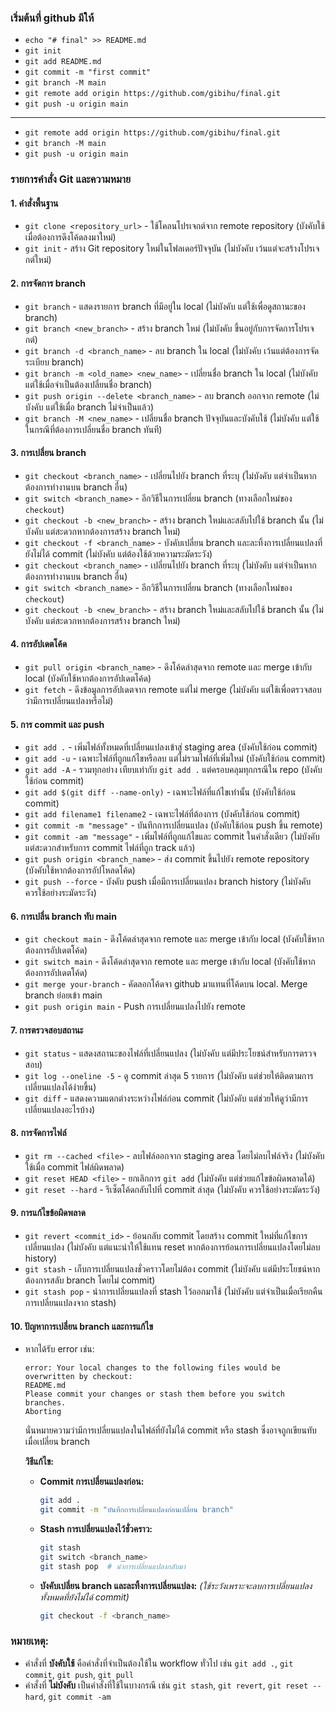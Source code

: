 ### เริ่มต้นที่ github มีให้
- `echo "# final" >> README.md`
- `git init`
- `git add README.md`
- `git commit -m "first commit"`
- `git branch -M main`
- `git remote add origin https://github.com/gibihu/final.git`
- `git push -u origin main`

-------------------

- `git remote add origin https://github.com/gibihu/final.git`
- `git branch -M main`
- `git push -u origin main`



### รายการคำสั่ง Git และความหมาย

#### 1. คำสั่งพื้นฐาน
- `git clone <repository_url>` - ใช้โคลนโปรเจกต์จาก remote repository (บังคับใช้เมื่อต้องการดึงโค้ดลงมาใหม่)
- `git init` - สร้าง Git repository ใหม่ในโฟลเดอร์ปัจจุบัน (ไม่บังคับ เว้นแต่จะสร้างโปรเจกต์ใหม่)

#### 2. การจัดการ branch
- `git branch` - แสดงรายการ branch ที่มีอยู่ใน local (ไม่บังคับ แต่ใช้เพื่อดูสถานะของ branch)
- `git branch <new_branch>` - สร้าง branch ใหม่ (ไม่บังคับ ขึ้นอยู่กับการจัดการโปรเจกต์)
- `git branch -d <branch_name>` - ลบ branch ใน local (ไม่บังคับ เว้นแต่ต้องการจัดระเบียบ branch)
- `git branch -m <old_name> <new_name>` - เปลี่ยนชื่อ branch ใน local (ไม่บังคับ แต่ใช้เมื่อจำเป็นต้องเปลี่ยนชื่อ branch)
- `git push origin --delete <branch_name>` - ลบ branch ออกจาก remote (ไม่บังคับ แต่ใช้เมื่อ branch ไม่จำเป็นแล้ว)
- `git branch -M <new_name>` - เปลี่ยนชื่อ branch ปัจจุบันและบังคับใช้ (ไม่บังคับ แต่ใช้ในกรณีที่ต้องการเปลี่ยนชื่อ branch ทันที)

#### 3. การเปลี่ยน branch
- `git checkout <branch_name>` - เปลี่ยนไปยัง branch ที่ระบุ (ไม่บังคับ แต่จำเป็นหากต้องการทำงานบน branch อื่น)
- `git switch <branch_name>` - อีกวิธีในการเปลี่ยน branch (ทางเลือกใหม่ของ `checkout`)
- `git checkout -b <new_branch>` - สร้าง branch ใหม่และสลับไปใช้ branch นั้น (ไม่บังคับ แต่สะดวกหากต้องการสร้าง branch ใหม่)
- `git checkout -f <branch_name>` - บังคับเปลี่ยน branch และละทิ้งการเปลี่ยนแปลงที่ยังไม่ได้ commit (ไม่บังคับ แต่ต้องใช้ด้วยความระมัดระวัง)
- `git checkout <branch_name>` - เปลี่ยนไปยัง branch ที่ระบุ (ไม่บังคับ แต่จำเป็นหากต้องการทำงานบน branch อื่น)
- `git switch <branch_name>` - อีกวิธีในการเปลี่ยน branch (ทางเลือกใหม่ของ `checkout`)
- `git checkout -b <new_branch>` - สร้าง branch ใหม่และสลับไปใช้ branch นั้น (ไม่บังคับ แต่สะดวกหากต้องการสร้าง branch ใหม่)


#### 4. การอัปเดตโค้ด
- `git pull origin <branch_name>` - ดึงโค้ดล่าสุดจาก remote และ merge เข้ากับ local (บังคับใช้หากต้องการอัปเดตโค้ด)
- `git fetch` - ดึงข้อมูลการอัปเดตจาก remote แต่ไม่ merge (ไม่บังคับ แต่ใช้เพื่อตรวจสอบว่ามีการเปลี่ยนแปลงหรือไม่)

#### 5. การ commit และ push
- `git add .` - เพิ่มไฟล์ทั้งหมดที่เปลี่ยนแปลงเข้าสู่ staging area (บังคับใช้ก่อน commit)
- `git add -u` - เฉพาะไฟล์ที่ถูกแก้ไขหรือลบ แต่ไม่รวมไฟล์ที่เพิ่มใหม่ (บังคับใช้ก่อน commit)
- `git add -A` - รวมทุกอย่าง เทียบเท่ากับ `git add .` แต่ครอบคลุมทุกกรณีใน repo (บังคับใช้ก่อน commit)
- `git add $(git diff --name-only)` - เฉพาะไฟล์ที่แก้ไขเท่านั้น (บังคับใช้ก่อน commit)
- `git add filename1 filename2` - เฉพาะไฟล์ที่ต้องการ (บังคับใช้ก่อน commit)
- `git commit -m "message"` - บันทึกการเปลี่ยนแปลง (บังคับใช้ก่อน push ขึ้น remote)
- `git commit -am "message"` - เพิ่มไฟล์ที่ถูกแก้ไขและ commit ในคำสั่งเดียว (ไม่บังคับ แต่สะดวกสำหรับการ commit ไฟล์ที่ถูก track แล้ว)
- `git push origin <branch_name>` - ส่ง commit ขึ้นไปยัง remote repository (บังคับใช้หากต้องการอัปโหลดโค้ด)
- `git push --force` - บังคับ push เมื่อมีการเปลี่ยนแปลง branch history (ไม่บังคับ ควรใช้อย่างระมัดระวัง)

#### 6. การเปลี่น branch ทับ main
- `git checkout main` - ดึงโค้ดล่าสุดจาก remote และ merge เข้ากับ local (บังคับใช้หากต้องการอัปเดตโค้ด)
- `git switch main` - ดึงโค้ดล่าสุดจาก remote และ merge เข้ากับ local (บังคับใช้หากต้องการอัปเดตโค้ด)
- `git merge your-branch` - คัดลอกโค้ดจา github มาแทนที่โค้ดบน local. Merge branch ย่อยเข้า main
- `git push origin main` - Push การเปลี่ยนแปลงไปยัง remote

#### 7. การตรวจสอบสถานะ
- `git status` - แสดงสถานะของไฟล์ที่เปลี่ยนแปลง (ไม่บังคับ แต่มีประโยชน์สำหรับการตรวจสอบ)
- `git log --oneline -5` - ดู commit ล่าสุด 5 รายการ (ไม่บังคับ แต่ช่วยให้ติดตามการเปลี่ยนแปลงได้ง่ายขึ้น)
- `git diff` - แสดงความแตกต่างระหว่างไฟล์ก่อน commit (ไม่บังคับ แต่ช่วยให้ดูว่ามีการเปลี่ยนแปลงอะไรบ้าง)

#### 8. การจัดการไฟล์
- `git rm --cached <file>` - ลบไฟล์ออกจาก staging area โดยไม่ลบไฟล์จริง (ไม่บังคับ ใช้เมื่อ commit ไฟล์ผิดพลาด)
- `git reset HEAD <file>` - ยกเลิกการ `git add` (ไม่บังคับ แต่ช่วยแก้ไขข้อผิดพลาดได้)
- `git reset --hard` - รีเซ็ตโค้ดกลับไปที่ commit ล่าสุด (ไม่บังคับ ควรใช้อย่างระมัดระวัง)

#### 9. การแก้ไขข้อผิดพลาด
- `git revert <commit_id>` - ย้อนกลับ commit โดยสร้าง commit ใหม่ที่แก้ไขการเปลี่ยนแปลง (ไม่บังคับ แต่แนะนำให้ใช้แทน reset หากต้องการย้อนการเปลี่ยนแปลงโดยไม่ลบ history)
- `git stash` - เก็บการเปลี่ยนแปลงชั่วคราวโดยไม่ต้อง commit (ไม่บังคับ แต่มีประโยชน์หากต้องการสลับ branch โดยไม่ commit)
- `git stash pop` - นำการเปลี่ยนแปลงที่ stash ไว้ออกมาใช้ (ไม่บังคับ แต่จำเป็นเมื่อเรียกคืนการเปลี่ยนแปลงจาก stash)

#### 10. ปัญหาการเปลี่ยน branch และการแก้ไข
- หากได้รับ error เช่น:
  ```
  error: Your local changes to the following files would be overwritten by checkout:
  README.md
  Please commit your changes or stash them before you switch branches.
  Aborting
  ```
  นั่นหมายความว่ามีการเปลี่ยนแปลงในไฟล์ที่ยังไม่ได้ commit หรือ stash ซึ่งอาจถูกเขียนทับเมื่อเปลี่ยน branch

  **วิธีแก้ไข:**
  - **Commit การเปลี่ยนแปลงก่อน:**
    ```sh
    git add .
    git commit -m "บันทึกการเปลี่ยนแปลงก่อนเปลี่ยน branch"
    ```
  - **Stash การเปลี่ยนแปลงไว้ชั่วคราว:**
    ```sh
    git stash
    git switch <branch_name>
    git stash pop  # นำการเปลี่ยนแปลงกลับมา
    ```
  - **บังคับเปลี่ยน branch และละทิ้งการเปลี่ยนแปลง:** *(ใช้ระวังเพราะจะลบการเปลี่ยนแปลงทั้งหมดที่ยังไม่ได้ commit)*
    ```sh
    git checkout -f <branch_name>
    ```

### หมายเหตุ:
- คำสั่งที่ **บังคับใช้** คือคำสั่งที่จำเป็นต้องใช้ใน workflow ทั่วไป เช่น `git add .`, `git commit`, `git push`, `git pull`
- คำสั่งที่ **ไม่บังคับ** เป็นคำสั่งที่ใช้ในบางกรณี เช่น `git stash`, `git revert`, `git reset --hard`, `git commit -am`

